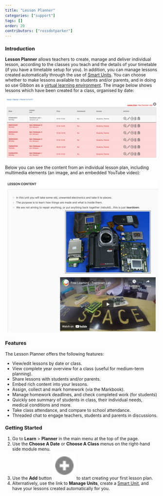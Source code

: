 ```yaml
---
title: "Lesson Planner"
categories: ["support"]
tags: []
order: 20
contributors: ["rossdotparker"]
---
```


### Introduction

**Lesson Planner** allows teachers to create, manage and deliver individual lesson, according to the classes you teach and the details of your timetable (if you have a timetable setup for you). In addition, you can manage lessons created automatically through the use of [Smart Units](/teachers/learn/planner/units/). You can choose whether to make lessons available to students and/or parents, and in doing so use Gibbon as a [virtual learning environment](http://en.wikipedia.org/wiki/Virtual_learning_environment). The image below shows lessons which have been created for a class, organised by date:

![Lesson Plans](/img/teachers/lesson-plans.png)

Below you can see the content from an individual lesson plan, including multimedia elements (an image, and an embedded YouTube video):

![Lesson Content](/img/teachers/lesson-content.png)

### Features

The Lesson Planner offers the following features:

*   View/edit lessons by date or class.
*   View complete year overview for a class (useful for medium-term planning).
*   Share lessons with students and/or parents.
*   Embed rich content into your lessons.
*   Assign, collect and mark homework (via the Markbook).
*   Manage homework deadlines, and check completed work (for students)
*   Quickly see summary of students in class, their individual needs, medical conditions and more.
*   Take class attendance, and compare to school attendance.
*   Threaded chat to engage teachers, students and parents in discussions.

### Getting Started

1.  Go to **Learn** > **Planner** in the main menu at the top of the page.
2.  Use the **Choose A Date** or **Choose A Class** menus on the right-hand side module menu.
3.  Use the **Add** button ![page_new](/img/teachers/add-button.png?classes=inline) to start creating your first lesson plan.
4.  Alternatively, use the link to **Manage Units**, create a [Smart Unit](/teachers/learn/planner/units/), and have your lessons created automatically for you.
